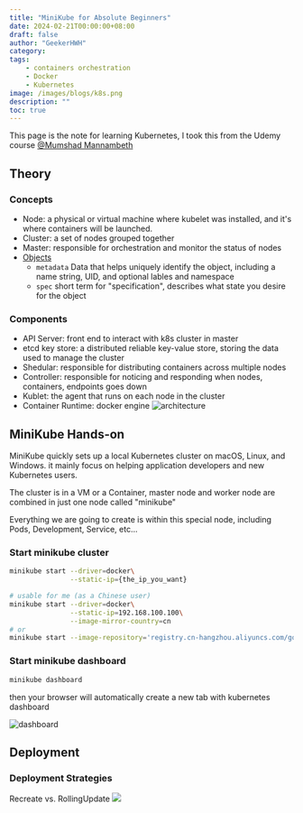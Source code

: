 ```yaml
---
title: "MiniKube for Absolute Beginners"
date: 2024-02-21T00:00:00+08:00
draft: false
author: "GeekerHWH"
category: 
tags:
    - containers orchestration
    - Docker
    - Kubernetes
image: /images/blogs/k8s.png
description: ""
toc: true
---
```


This page is the note for learning Kubernetes, I took this from the Udemy course
[@Mumshad Mannambeth](https://www.udemy.com/course/learn-kubernetes/?couponCode=KEEPLEARNING)

## Theory
### Concepts
- Node: a physical or virtual machine where kubelet was installed, and it's where containers will be launched.
- Cluster: a set of nodes grouped together
- Master: responsible for orchestration and monitor the status of nodes
- [Objects](https://kubernetes.io/docs/concepts/overview/working-with-objects/)
  - `metadata` Data that helps uniquely identify the object, including a name string, UID, and optional lables and namespace
  - `spec` short term for "specification", describes what state you desire for the object

### Components
- API Server: front end to interact with k8s cluster in master
- etcd key store: a distributed reliable key-value store, storing the data used to manage the cluster
- Shedular: responsible for distributing containers across multiple nodes
- Controller: responsible for noticing and responding when nodes, containers, endpoints goes down
- Kublet: the agent that runs on each node in the cluster
- Container Runtime: docker engine
![architecture](/imagesInBlogs/k8s/architecture.png)

## MiniKube Hands-on
MiniKube quickly sets up a local Kubernetes cluster on macOS, Linux, and Windows. it mainly focus on helping application developers and new Kubernetes users.

The cluster is in a VM or a Container, master node and worker node are combined in just one node called "minikube"

Everything we are going to create is within this special node, including Pods, Development, Service, etc...

### Start minikube cluster
```bash
minikube start --driver=docker\
               --static-ip={the_ip_you_want}

# usable for me (as a Chinese user)
minikube start --driver=docker\
               --static-ip=192.168.100.100\
               --image-mirror-country=cn
# or
minikube start --image-repository='registry.cn-hangzhou.aliyuncs.com/google_containers'
```
### Start minikube dashboard
```bash
minikube dashboard
```
then your browser will automatically create a new tab with kubernetes dashboard

![dashboard](/imagesInBlogs/k8s/dashboard.png)


## Deployment
### Deployment Strategies
Recreate vs. RollingUpdate
![](/imagesInBlogs/k8s/deploymentStrategy.png)